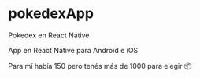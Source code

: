 # pokedexApp

Pokedex en React Native

App en React Native para Android e iOS

Para mí había 150 pero tenés más de 1000 para elegir 📦
